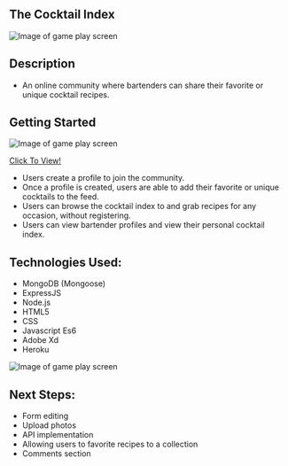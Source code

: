 ## The Cocktail Index


![Image of game play screen](https://i.imgur.com/84xTXJf.png)


## Description
* An online community where bartenders can share their favorite or unique cocktail recipes.

## Getting Started

![Image of game play screen](https://i.imgur.com/FGEzigx.png)


[Click To View!](https://thecocktailindex.herokuapp.com/)
* Users create a profile to join the community.
* Once a profile is created, users are able to add their favorite or unique cocktails to the feed. 
* Users can browse the cocktail index to and grab recipes for any occasion, without registering. 
* Users can view bartender profiles and view their personal cocktail index. 
 


## Technologies Used:

* MongoDB (Mongoose)
* ExpressJS
* Node.js
* HTML5
* CSS
* Javascript Es6
* Adobe Xd
* Heroku

![Image of game play screen](https://i.imgur.com/AMnY7sb.png)
 
## Next Steps:
* Form editing
* Upload photos
* API implementation
* Allowing users to favorite recipes to a collection
* Comments section
